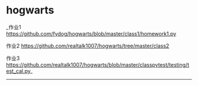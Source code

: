 # hogwarts           
_作业1 https://github.com/fydog/hogwarts/blob/master/class1/homework1.py

作业2 https://github.com/realtalk1007/hogwarts/tree/master/class2

作业3 https://github.com/realtalk1007/hogwarts/blob/master/classpytest/testing/test_cal.py_

-------